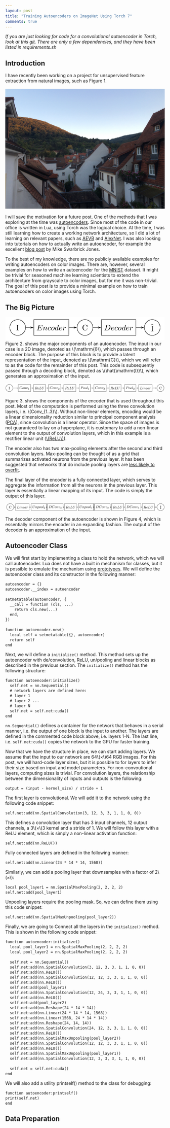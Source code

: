```yaml
---
layout: post
title: "Training Autoencoders on ImageNet Using Torch 7"
comments: true
---
```

*If you are just looking for code for a convolutional autoencoder in Torch, look at this [git](https://github.com/siavashk/imagenet-autoencoder.git). There are only a few dependencies, and they have been listed in requirements.sh*

## Introduction
I have recently been working on a project for unsupervised feature extraction from natural images, such as Figure 1. <br />  
![Heidelberg, Germany](/assets/heidelberg.jpg "Figure 1: Heidelberg, Germany, October 1st, 2015")<br />  

I will save the motivation for a future post. One of the methods that I was exploring at the time was [autoencoders](https://en.wikipedia.org/wiki/Autoencoder). Since most of the code in our office is written in Lua, using Torch was the logical choice. At the time, I was still learning how to create a working network architecture, so I did a lot of learning on relevant papers, such as [AEVB](http://arxiv.org/abs/1312.6114) and [AlexNet](http://papers.nips.cc/paper/4824-imagenet-classification-with-deep-convolutional-neural-networks). I was also looking into tutorials on how to actually write an autoencoder, for example the excellent [blog post](https://swarbrickjones.wordpress.com/2015/04/29/convolutional-autoencoders-in-pythontheanolasagne/) by Mike Swarbrick Jones.

To the best of my knowledge, there are no publicly available examples for writing autoencoders on color images. There are, however, several examples on how to write an autoencoder for the [MNIST](http://yann.lecun.com/exdb/mnist/) dataset. It might be trivial for seasoned machine learning scientists to extend the architecture from grayscale to color images, but for me it was non-trivial. The goal of this post is to provide a minimal example on how to train autoencoders on color images using Torch.

## The Big Picture
![Autoencoder overview](/assets/ae1.jpg "Figure 2: major components of an autoencoder")
Figure 2. shows the major components of an autoencoder. The input in our case is a 2D image, denoted as \\(\mathrm{I}\\), which passes through an encoder block. The purpose of this block is to provide a latent representation of the input, denoted as \\(\mathrm{C}\\), which we will refer to as the code for the remainder of this post. This code is subsequently passed through a decoding block, denoted as \\(\hat{\mathrm{I}}\\), which generates an approximation of the input.

![Encoder overview](/assets/ae2.jpg "Figure 3: encoder components in this post")

Figure 3. shows the components of the encoder that is used throughout this post. Most of the computation is performed using the three convolution layers, i.e. \\(Conv_{1..3}\\). Without non-linear elements, encoding would be a linear dimensionality reduction similar to principal component analysis ([PCA](https://en.wikipedia.org/wiki/Principal_component_analysis)), since convolution is a linear operator. Since the space of images is not guaranteed to lay on a hyperplane, it is customary to add a non-linear element to the output of convolution layers, which in this example is a rectifier linear unit ([\\(ReLU\\)](https://en.wikipedia.org/wiki/Rectifier_%28neural_networks%29)).

The encoder also has two max-pooling elements after the second and third convolution layers. Max-pooling can be thought of as a grid that summarizes activated neurons from the previous layer. It has been suggested that networks that do include pooling layers are [less likely to overfit](http://papers.nips.cc/paper/4824-imagenet-classification-with-deep-convolutional-neural-networks.pdf).

The final layer of the encoder is a fully connected layer, which serves to aggregate the information from all the neurons in the previous layer. This layer is essentially a linear mapping of its input. The code is simply the output of this layer.

![Decoder overview](/assets/ae3.jpg "Figure 4: Decoder components in this post")

The decoder component of the autoencoder is shown in Figure 4, which is essentially mirrors the encoder in an expanding fashion. The output of the decoder is an approximation of the input.

## Autoencoder Class
We will first start by implementing a class to hold the network, which we will call autoencoder. Lua does not have a built in mechanism for classes, but it is possible to emulate the mechanism using [prototypes](http://www.lua.org/pil/16.1.html). We will define the autoencoder class and its constructor in the following manner:

```
autoencoder = {}
autoencoder.__index = autoencoder

setmetatable(autoencoder, {
  __call = function (cls, ...)
    return cls.new(...)
  end,
})

function autoencoder.new()
  local self = setmetatable({}, autoencoder)
  return self
end
```
Next, we will define a `initialize()` method. This method sets up the autoencoder with de/convolution, ReLU, un/pooling and linear blocks as described in the previous section. The `initialize()` method has the following structure:

```
function autoencoder:initialize()
  self.net = nn.Sequential()
  # network layers are defined here:
  # layer 1
  # layer 2 ...
  # layer N
  self.net = self.net:cuda()
end
```

`nn.Sequential()` defines a container for the network that behaves in a serial manner, i.e. the output of one block is the input to another. The layers are defined in the commented code block above, i.e. layers 1-N. The last line, i.e. `self.net:cuda()` copies the network to the GPU for faster training.

Now that we have the structure in place, we can start adding layers. We assume that the input to our network are 64\\($\times$\\)64 RGB images. For this post, we will hard-code layer sizes, but it is possible to for layers to infer their size based on input and model parameters. For non-convoutional layers, computing sizes is trivial. For convolution layers, the relationship between the dimensionality of inputs and outputs is the following:
```
output = (input - kernel_size) / stride + 1
```

The first layer is convolutional. We will add it to the network using the following code snippet:
```
self.net:add(nn.SpatialConvolution(3, 12, 3, 3, 1, 1, 0, 0))
```
This defines a convolution layer that has 3 input channels, 12 output channels, a 3\\($\times$\\)3 kernel and a stride of 1. We will follow this layer with a ReLU element, which is simply a non-linear activation function:
```
self.net:add(nn.ReLU())
```
Fully connected layers are defined in the following manner:
```
self.net:add(nn.Linear(24 * 14 * 14, 1568))
```
Similarly, we can add a pooling layer that downsamples with a factor of 2\\($\times$\\):
```
local pool_layer1 = nn.SpatialMaxPooling(2, 2, 2, 2)
self.net:add(pool_layer1)
```
Unpooling layers require the pooling mask. So, we can define them using this code snippet:
```
self.net:add(nn.SpatialMaxUnpooling(pool_layer2))
```
Finally, we are going to Connect all the layers in the `initialize()` method. This is shown in the following code snippet:
```
function autoencoder:initialize()
  local pool_layer1 = nn.SpatialMaxPooling(2, 2, 2, 2)
  local pool_layer2 = nn.SpatialMaxPooling(2, 2, 2, 2)

  self.net = nn.Sequential()
  self.net:add(nn.SpatialConvolution(3, 12, 3, 3, 1, 1, 0, 0))
  self.net:add(nn.ReLU())
  self.net:add(nn.SpatialConvolution(12, 12, 3, 3, 1, 1, 0, 0))
  self.net:add(nn.ReLU())
  self.net:add(pool_layer1)
  self.net:add(nn.SpatialConvolution(12, 24, 3, 3, 1, 1, 0, 0))
  self.net:add(nn.ReLU())
  self.net:add(pool_layer2)
  self.net:add(nn.Reshape(24 * 14 * 14))
  self.net:add(nn.Linear(24 * 14 * 14, 1568))
  self.net:add(nn.Linear(1568, 24 * 14 * 14))
  self.net:add(nn.Reshape(24, 14, 14))
  self.net:add(nn.SpatialConvolution(24, 12, 3, 3, 1, 1, 0, 0))
  self.net:add(nn.ReLU())
  self.net:add(nn.SpatialMaxUnpooling(pool_layer2))
  self.net:add(nn.SpatialConvolution(12, 12, 3, 3, 1, 1, 0, 0))
  self.net:add(nn.ReLU())
  self.net:add(nn.SpatialMaxUnpooling(pool_layer1))
  self.net:add(nn.SpatialConvolution(12, 3, 3, 3, 1, 1, 0, 0))

  self.net = self.net:cuda()
end
```
We will also add a utility printself() method to the class for debugging:
```
function autoencoder:printself()
print(self.net)
end
```
## Data Preparation
